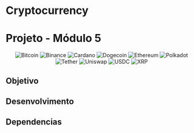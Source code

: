 # Cryptocurrency
# Projeto - Módulo 5

<p align="center">
  <img src="https://img.shields.io/badge/Bitcoin-000?style=for-the-badge&logo=bitcoin&logoColor=white" alt="Bitcoin">
  <img src="https://img.shields.io/badge/Binance-FCD535?style=for-the-badge&logo=binance&logoColor=white" alt="Binance">
  <img src="https://img.shields.io/badge/Cardano-ADA?style=for-the-badge&logo=cardano&logoColor=white" alt="Cardano">
  <img src="https://img.shields.io/badge/Dogecoin-B59A30?style=for-the-badge&logo=dogecoin&logoColor=white" alt="Dogecoin">
  <img src="https://img.shields.io/badge/Ethereum-3C3C3D?style=for-the-badge&logo=ethereum&logoColor=white" alt="Ethereum">
  <img src="https://img.shields.io/badge/Polkadot-E6007A?style=for-the-badge&logo=polkadot&logoColor=white" alt="Polkadot">
  <img src="https://img.shields.io/badge/Tether-168363?style=for-the-badge&logo=tether&logoColor=white" alt="Tether">
  <img src="https://img.shields.io/badge/Uniswap-000?style=for-the-badge&logo=uniswap&logoColor=white" alt="Uniswap">
  <img src="https://img.shields.io/badge/USDC-2775CA?style=for-the-badge&logo=usdc&logoColor=white" alt="USDC">
  <img src="https://img.shields.io/badge/XRP-000?style=for-the-badge&logo=xrp&logoColor=white" alt="XRP">
</p>


## Objetivo

## Desenvolvimento

## Dependencias
